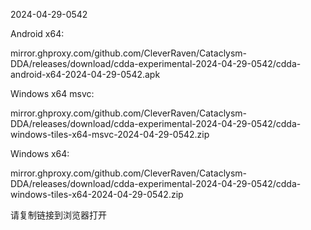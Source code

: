 2024-04-29-0542

Android x64:

mirror.ghproxy.com/github.com/CleverRaven/Cataclysm-DDA/releases/download/cdda-experimental-2024-04-29-0542/cdda-android-x64-2024-04-29-0542.apk

Windows x64 msvc:

mirror.ghproxy.com/github.com/CleverRaven/Cataclysm-DDA/releases/download/cdda-experimental-2024-04-29-0542/cdda-windows-tiles-x64-msvc-2024-04-29-0542.zip

Windows x64:

mirror.ghproxy.com/github.com/CleverRaven/Cataclysm-DDA/releases/download/cdda-experimental-2024-04-29-0542/cdda-windows-tiles-x64-2024-04-29-0542.zip

请复制链接到浏览器打开

